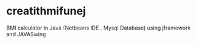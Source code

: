 # creatithmifunej

BMI calculator in Java (Netbeans IDE , Mysql Database) using jframework and JAVASwing
